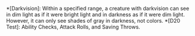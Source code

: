 *[Darkvision]: Within a specified range, a creature with darkvision can see in dim light as if it were bright light and in darkness as if it were dim light. However, it can only see shades of gray in darkness, not colors.
*[D20 Test]: Ability Checks, Attack Rolls, and Saving Throws.